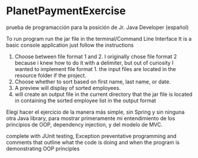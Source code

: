 # PlanetPaymentExercise
prueba de programacción para la posición de Jr. Java Developer (español)

To run program run the jar file in the terminal/Command Line Interface
It is a basic console application just follow the instructions

1. Choose between file format 1 and 2. I originally chose file format 2 because i knew how to do it with a delimiter, but out of curiosity I wanted to implement file format 1. the input files are located in the resource folder if the project.
2. Choose whether to sort based on first name, last name, or date.
3. A preview will display of sorted employees.
4. will create an output file in the current directory that the jar file is located in containing the sorted employee list in the output format

Elegí hacer el ejercicio de la manera más simple, sin Spring y sin ninguna otra Java library, para mostrar primeramente mi entendimiento de los principios de OOP, dependency injection, y del modelo de MVC.

complete with JUnit testing, Exception preventative programming and comments that outline what the code is doing and when the program is demonstrating OOP principles

